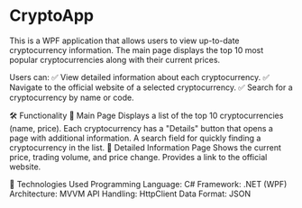 # CryptoApp

This is a WPF application that allows users to view up-to-date cryptocurrency information. 
The main page displays the top 10 most popular cryptocurrencies along with their current prices.

Users can:
✅ View detailed information about each cryptocurrency.
✅ Navigate to the official website of a selected cryptocurrency.
✅ Search for a cryptocurrency by name or code.

🛠 Functionality
🔹 Main Page
Displays a list of the top 10 cryptocurrencies (name, price).
Each cryptocurrency has a "Details" button that opens a page with additional information.
A search field for quickly finding a cryptocurrency in the list.
🔹 Detailed Information Page
Shows the current price, trading volume, and price change.
Provides a link to the official website.

🔧 Technologies Used
Programming Language: C#
Framework: .NET (WPF)
Architecture: MVVM
API Handling: HttpClient
Data Format: JSON
